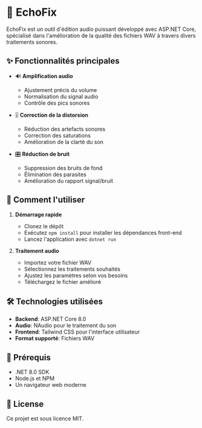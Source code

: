 # 🎵 EchoFix

EchoFix est un outil d'édition audio puissant développé avec ASP.NET Core, spécialisé dans l'amélioration de la qualité des fichiers WAV à travers divers traitements sonores.

## ✨ Fonctionnalités principales

- 🔊 **Amplification audio**
  - Ajustement précis du volume
  - Normalisation du signal audio
  - Contrôle des pics sonores

- 🎚️ **Correction de la distorsion**
  - Réduction des artefacts sonores
  - Correction des saturations
  - Amélioration de la clarté du son

- 🎛️ **Réduction de bruit**
  - Suppression des bruits de fond
  - Élimination des parasites
  - Amélioration du rapport signal/bruit

## 🚀 Comment l'utiliser

1. **Démarrage rapide**
   - Clonez le dépôt
   - Exécutez `npm install` pour installer les dépendances front-end
   - Lancez l'application avec `dotnet run`

2. **Traitement audio**
   - Importez votre fichier WAV
   - Sélectionnez les traitements souhaités
   - Ajustez les paramètres selon vos besoins
   - Téléchargez le fichier amélioré

## 🛠️ Technologies utilisées

- **Backend**: ASP.NET Core 8.0
- **Audio**: NAudio pour le traitement du son
- **Frontend**: Tailwind CSS pour l'interface utilisateur
- **Format supporté**: Fichiers WAV

## 📝 Prérequis

- .NET 8.0 SDK
- Node.js et NPM
- Un navigateur web moderne

## 📄 License

Ce projet est sous licence MIT.
